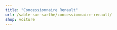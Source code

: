 ```yaml
---
title: "Concessionnaire Renault"
url: /sable-sur-sarthe/concessionnaire-renault/
shop: voiture
---
```

